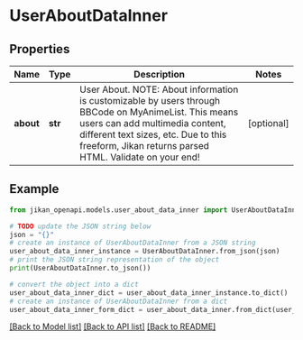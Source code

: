 # UserAboutDataInner


## Properties

Name | Type | Description | Notes
------------ | ------------- | ------------- | -------------
**about** | **str** | User About. NOTE: About information is customizable by users through BBCode on MyAnimeList. This means users can add multimedia content, different text sizes, etc. Due to this freeform, Jikan returns parsed HTML. Validate on your end! | [optional] 

## Example

```python
from jikan_openapi.models.user_about_data_inner import UserAboutDataInner

# TODO update the JSON string below
json = "{}"
# create an instance of UserAboutDataInner from a JSON string
user_about_data_inner_instance = UserAboutDataInner.from_json(json)
# print the JSON string representation of the object
print(UserAboutDataInner.to_json())

# convert the object into a dict
user_about_data_inner_dict = user_about_data_inner_instance.to_dict()
# create an instance of UserAboutDataInner from a dict
user_about_data_inner_form_dict = user_about_data_inner.from_dict(user_about_data_inner_dict)
```
[[Back to Model list]](../README.md#documentation-for-models) [[Back to API list]](../README.md#documentation-for-api-endpoints) [[Back to README]](../README.md)


